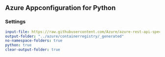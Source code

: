 ## Azure Appconfiguration for Python

### Settings
``` yaml
input-file: https://raw.githubusercontent.com/Azure/azure-rest-api-specs/b32177d9c30b9c3ec1eaad4d22bb1a3194bb631a/specification/containerregistry/data-plane/Microsoft.ContainerRegistry/preview/2019-08-15/containerregistry.json
output-folder: "../azure/containerregistry/_generated"
no-namespace-folders: true
python: true
clear-output-folder: true
```

<!-- ```
input-file: https://raw.githubusercontent.com/Azure/azure-sdk-for-js/1138db4e60f389332df553686145356cce0b79ed/sdk/containerregistry/container-registry/swagger/containerregistry.json
output-folder: "../azure/containerregistry/_generated"
namespace: azure.containerregistry
no-namespace-folders: true
python: true
python-mode: create
license-header: MICROSOFT_MIT_NO_VERSION
package-name: azure-containerregistry
clear-output-folder: true
enable-xml: true
vanilla: true
``` -->
